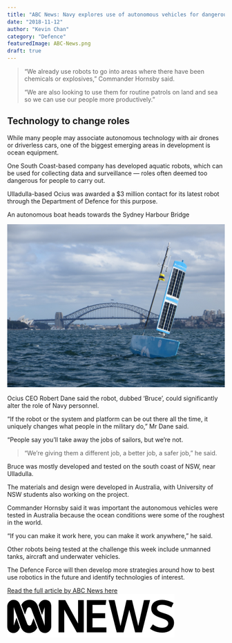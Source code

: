 ```yaml
---
title: "ABC News: Navy explores use of autonomous vehicles for dangerous, dirty and dull work"
date: "2018-11-12"
author: "Kevin Chan"
category: "Defence"
featuredImage: ABC-News.png
draft: true
---
```


> “We already use robots to go into areas where there have been chemicals or explosives,” Commander Hornsby said.
> 
> “We are also looking to use them for routine patrols on land and sea so we can use our people more productively.”

## Technology to change roles

While many people may associate autonomous technology with air drones or driverless cars, one of the biggest emerging areas in development is ocean equipment.

One South Coast-based company has developed aquatic robots, which can be used for collecting data and surveillance — roles often deemed too dangerous for people to carry out.

Ulladulla-based Ocius was awarded a $3 million contact for its latest robot through the Department of Defence for this purpose.

An autonomous boat heads towards the Sydney Harbour Bridge
  
![The event allows the Australian Defence Force to scope out the kind of technology that is available. (Supplied: Ocius)](./Bruce_SydneyHarbour-2-1.jpg)  

Ocius CEO Robert Dane said the robot, dubbed ‘Bruce’, could significantly alter the role of Navy personnel.

“If the robot or the system and platform can be out there all the time, it uniquely changes what people in the military do,” Mr Dane said.

“People say you’ll take away the jobs of sailors, but we’re not.

> “We’re giving them a different job, a better job, a safer job,” he said.

Bruce was mostly developed and tested on the south coast of NSW, near Ulladulla.

The materials and design were developed in Australia, with University of NSW students also working on the project.

Commander Hornsby said it was important the autonomous vehicles were tested in Australia because the ocean conditions were some of the roughest in the world.

“If you can make it work here, you can make it work anywhere,” he said.

Other robots being tested at the challenge this week include unmanned tanks, aircraft and underwater vehicles.

The Defence Force will then develop more strategies around how to best use robotics in the future and identify technologies of interest.

[Read the full article by ABC News here  
![ABC News](./ABC-News.png)](https://www.abc.net.au/news/2018-11-14/autonomous-vehicles-for-navys-dirty-work/10493238)
